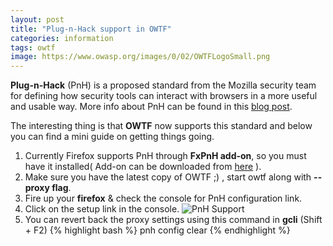 ```yaml
---
layout: post
title: "Plug-n-Hack support in OWTF"
categories: information
tags: owtf
image: https://www.owasp.org/images/0/02/OWTFLogoSmall.png
---
```


**Plug-n-Hack** (PnH) is a proposed standard from the Mozilla security team 
for defining how security tools can interact with browsers in a more 
useful and usable way. More info about PnH can be found in this [blog post](https://blog.mozilla.org/security/2013/08/22/plug-n-hack/).  
  

The interesting thing is that **OWTF** now supports this standard and below you can find a mini guide on getting things going.  
  

1. Currently Firefox supports PnH through **FxPnH add-on**, so you must have it installed( Add-on can be downloaded from [here](https://github.com/mozmark/ringleader) ).
2. Make sure you have the latest copy of OWTF ;) , start owtf along with **--proxy flag**.
3. Fire up your **firefox** & check the console for PnH configuration link.
4. Click on the setup link in the console.
![PnH Support](http://i41.tinypic.com/w20jn4.jpg)
5. You can revert back the proxy settings using this command in **gcli** (Shift + F2)
{% highlight bash %}
pnh config clear
{% endhighlight %}
